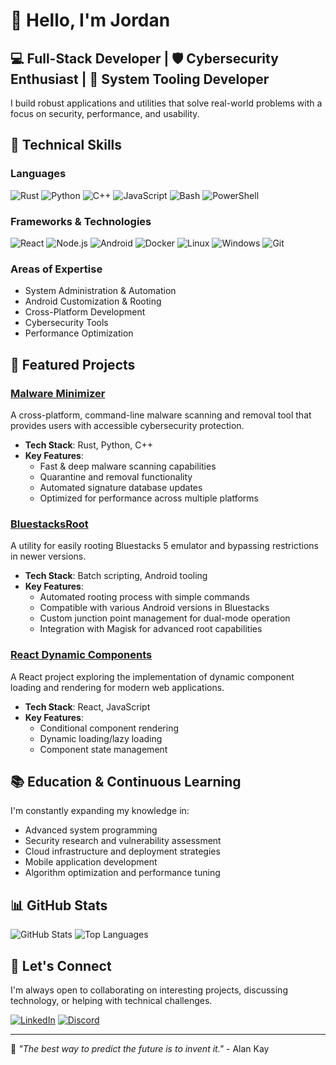 # 👋 Hello, I'm Jordan

## 💻 Full-Stack Developer | 🛡️ Cybersecurity Enthusiast | 🧰 System Tooling Developer

I build robust applications and utilities that solve real-world problems with a focus on security, performance, and usability.

## 🔧 Technical Skills

### Languages
![Rust](https://img.shields.io/badge/Rust-000000?style=for-the-badge&logo=rust&logoColor=white)
![Python](https://img.shields.io/badge/Python-3776AB?style=for-the-badge&logo=python&logoColor=white)
![C++](https://img.shields.io/badge/C++-00599C?style=for-the-badge&logo=c%2B%2B&logoColor=white)
![JavaScript](https://img.shields.io/badge/JavaScript-F7DF1E?style=for-the-badge&logo=javascript&logoColor=black)
![Bash](https://img.shields.io/badge/Bash-4EAA25?style=for-the-badge&logo=gnu-bash&logoColor=white)
![PowerShell](https://img.shields.io/badge/PowerShell-5391FE?style=for-the-badge&logo=powershell&logoColor=white)

### Frameworks & Technologies
![React](https://img.shields.io/badge/React-61DAFB?style=for-the-badge&logo=react&logoColor=black)
![Node.js](https://img.shields.io/badge/Node.js-339933?style=for-the-badge&logo=nodedotjs&logoColor=white)
![Android](https://img.shields.io/badge/Android-3DDC84?style=for-the-badge&logo=android&logoColor=white)
![Docker](https://img.shields.io/badge/Docker-2496ED?style=for-the-badge&logo=docker&logoColor=white)
![Linux](https://img.shields.io/badge/Linux-FCC624?style=for-the-badge&logo=linux&logoColor=black)
![Windows](https://img.shields.io/badge/Windows-0078D6?style=for-the-badge&logo=windows&logoColor=white)
![Git](https://img.shields.io/badge/Git-F05032?style=for-the-badge&logo=git&logoColor=white)

### Areas of Expertise
- System Administration & Automation
- Android Customization & Rooting
- Cross-Platform Development
- Cybersecurity Tools
- Performance Optimization

## 🚀 Featured Projects

### [Malware Minimizer](https://github.com/Jordan231111/MalwareMinimizer)
A cross-platform, command-line malware scanning and removal tool that provides users with accessible cybersecurity protection.

- **Tech Stack**: Rust, Python, C++
- **Key Features**:
  - Fast & deep malware scanning capabilities
  - Quarantine and removal functionality
  - Automated signature database updates
  - Optimized for performance across multiple platforms

### [BluestacksRoot](https://github.com/Jordan231111/BluestacksRoot)
A utility for easily rooting Bluestacks 5 emulator and bypassing restrictions in newer versions.

- **Tech Stack**: Batch scripting, Android tooling
- **Key Features**:
  - Automated rooting process with simple commands
  - Compatible with various Android versions in Bluestacks
  - Custom junction point management for dual-mode operation
  - Integration with Magisk for advanced root capabilities

### [React Dynamic Components](https://github.com/Jordan231111/reactdynamiccomponent)
A React project exploring the implementation of dynamic component loading and rendering for modern web applications.

- **Tech Stack**: React, JavaScript
- **Key Features**:
  - Conditional component rendering
  - Dynamic loading/lazy loading
  - Component state management

## 📚 Education & Continuous Learning

I'm constantly expanding my knowledge in:
- Advanced system programming
- Security research and vulnerability assessment
- Cloud infrastructure and deployment strategies
- Mobile application development
- Algorithm optimization and performance tuning

## 📊 GitHub Stats

![GitHub Stats](https://github-readme-stats.vercel.app/api?username=jordan231111&show_icons=true&theme=tokyonight&include_all_commits=true&count_private=true)
![Top Languages](https://github-readme-stats.vercel.app/api/top-langs/?username=Jordan231111&layout=compact&theme=tokyonight)

## 🤝 Let's Connect

I'm always open to collaborating on interesting projects, discussing technology, or helping with technical challenges.

[![LinkedIn](https://img.shields.io/badge/LinkedIn-0077B5?style=for-the-badge&logo=linkedin&logoColor=white)](https://www.linkedin.com/in/yourlinkedin/)
[![Discord](https://img.shields.io/badge/Discord-5865F2?style=for-the-badge&logo=discord&logoColor=white)](https://discord.gg/YUF4ArVfpQ)

---

💬 *"The best way to predict the future is to invent it."* - Alan Kay